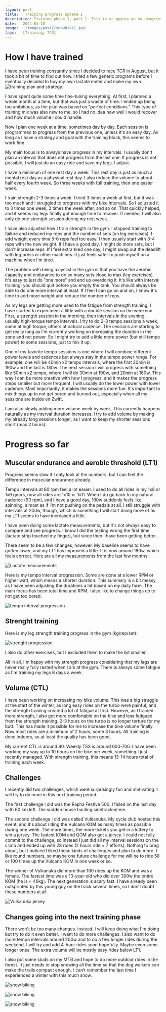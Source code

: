 ```yaml
---
layout: post
title:   Training progress update 1
description: Training phase 1, part 1. This is an update on my progress from the last 3 months of training.
date:   2024-01-18
image:  '/images/post2/snowbike1.jpg'
tags:   [Training, TCR] 
---
```



# How I have trained
I have been training constantly since I decided to race TCR in August, but it took a bit of time to find out how. I tried a few generic programs before I eventually decided to buy my own lactate meter and make my own ![training plan and strategy.](https://biketoexplore.com/How-I-have-trained)

I have spent quite some time fine-tuning everything. At first, I planned a whole month at a time, but that was just a waste of time. I ended up being too ambitious, as the plan was based on "perfect conditions." This type of training mix was also new to me, so I had no idea how well I would recover and how much volume I could handle. 

Now I plan one week at a time, sometimes day by day. Each session is programmed to progress from the previous one, unless it's an easy day. As long as I have a strategy and goal with the training block, this seems to work fine.

My main focus is to always have progress in my intervals. I usually don't plan an interval that does not progress from the last one. If progress is not possible, I will just do an easy ride and save my legs. I adjust. 

I have a minimum of one rest day a week. This rest day is just as much a mental rest day as a physical rest day. I also reduce the volume to about half every fourth week. So three weeks with full training, then one easier week.

I train strength 2-3 times a week. I tried 3 times a week at first, but it was too much and I struggled to progress with my bike intervals. So I adjusted it to 3 times one week, 2 times the week after, and so on. That quickly helped, and it seems my legs finally got enough time to recover. If needed, I will also only do one strength session during my rest week.

I have also adjusted how I train strength in the gym. I stopped training to failure and reduced my reps and the number of sets (on leg exercises). I add weight every time 5-6 reps feel too easy. I then usually start with 3-4 reps with the new weight. If I have a good day, I might do more sets, but I don't increase reps. If I feel extra tired one day, I might swap out the deadlift with leg press or other machines. It just feels safer to push myself on a machine when I'm tired.

The problem with being a cyclist in the gym is that you have the aerobic capacity and endurance to do so many sets close to max (leg exercises). It's easy to just do "one more" and end up overdoing it. It's like with interval training; you should quit before you empty the tank. You should always be able to do one more interval at least. If I feel I can go on and on, I know it's time to add more weight and reduce the number of reps.

As my legs are getting more used to the fatigue from strength training, I have started to experiment a little with a double session on the weekend. First, a strength session in the morning, then intervals in the evening, usually high-torque tempo intervals. I try to do 2-3 tempo sessions a week, some at high torque, others at natural cadence. The sessions are starting to get really long as I'm currently working on increasing the duration in the zone and not power. So I might try to add a little more power (but still tempo power) to some sessions, just to mix it up.

One of my favorite tempo sessions is one where I will combine different power levels and cadences but always stay in the tempo power range. For example, one will be 40min x2 tempo intervals, where the first 20min is 190w and the last is 180w. The next session I will progress with something like 50min x2 tempo, where I will do 30min at 190w, and 20min at 180w. This way I can be more creative with how I progress, and it makes the progress steps smaller but more frequent. I will usually do the lower power with lower cadence. Most importantly, it makes the sessions more fun. It's important to mix things up to not get bored and burned out, especially when all my sessions are inside on Zwift.

I am also slowly adding more volume week by week. This currently happens naturally as my interval duration increases. I try to add volume by making my already long sessions longer, as I want to keep my shorter sessions short (max 2 hours).


# Progress so far



## Muscular endurance and aerobic threshold (LT1)
Progress seems slow if I only look at the numbers, but I can feel the difference in muscular endurance already.

Tempo intervals at 80 rpm feel a lot easier. I used to do all rides in my 1x8 or 1x9 gears, now all rides are 1x10 or 1x11. When I do go back to my natural cadence (90 rpm), and I have a good day, 190w suddenly feels like spinning, almost as if I'm not pushing on the pedals at all. I still struggle with intervals at 200w, though, which is something I will start doing more of as my LT1 seems to have increased a little.

I have been doing some lactate measurements, but it's not always easy to compare and see progress. I know I did the testing wrong the first time (lactate strip touched my finger), but since then I have been getting better.

There seem to be a few changes, however. My baseline seems to have gotten lower, and my LT1 has improved a little. It is now around 180w, which feels correct. Here are all my measurements from the last few months:

![Lactate measurements](/images/post2/laktat.PNG)


Here is my tempo interval progression. Some are done at a lower RPM or higher watt, which means a shorter duration. This summary is a bit messy, as I have been adjusting the durations a lot based on my daily form. The main focus has been total time and RPM. I also like to change things up to not get too bored.

![tempo interval progression](/images/post2/tempo2.PNG)



## Strenght training
Here is my leg strength training progress in the gym (kg/rep/set):

![strenght progression](/images/post2/strenght.PNG)

I also do other exercises, but I excluded them to make the list smaller.

All in all, I'm happy with my strength progress considering that my legs are never really fully rested when I am at the gym. There is always some fatigue as I'm training my legs 6 days a week.



## Volume (CTL)
I have been working on increasing my bike volume. This was a big struggle at the start of the winter, as long easy rides on the turbo were painful, and the strength training created a lot of fatigue at first. However, as I trained more strength, I also got more comfortable on the bike and less fatigued from the strength training. 2-3 hours on the turbo is no longer torture for my butt. This has made it possible for me to increase the bike volume finally. Now most rides are a minimum of 2 hours, some 3 hours. All training is done indoors, so at least the quality has been good.

My current CTL is around 80. Weekly TSS is around 600-700. I have been working my way up to 10 hours on the bike per week, something I just recently managed. With strength training, this means 13-14 hours total of training each week.



## Challenges

I recently did two challenges, which were surprisingly fun and motivating. I will try to do more in this next training period.

The first challenge I did was the Rapha Festive 500. I failed on the last day with 60 km left. The sudden house hunting sidetracked me.

The second challenge I did was called Vulkanuka. My cycle club hosted this event, and it's about riding the Vulcano KOM as many times as possible during one week. The more times, the more tickets you get in a lottery to win a jersey. The fastest KOM and QOM also got a jersey. I could not fully commit to the challenge, so instead I just did all my interval sessions on the climb and ended up with 28 rides (2 hours ride = 7 efforts). Nothing to brag about, but I noticed I liked these kinds of challenges and plan to do more. I like round numbers, so maybe one future challenge for me will be to ride 50 or 100 times up the Vulcano KOM in one week or so.

The winner of Vulkanuka did more than 100 rides up the KOM and was a female. The fastest time was a 13-year-old who did over 300w the entire KOM (he is < 40kg). The next generation is scary fast. I have already been outsprinted by this young guy on the track several times, so I don’t doubt these numbers at all.


![Vulkanuka jersey](/images/post2/vulkanuka.jpg)


## Changes going into the next training phase

There won't be too many changes. Instead, I will keep doing what I'm doing but try to do it even better. I want to do more challenges. I also want to do more tempo intervals around 200w and to do a few longer rides during the weekend. I will try and add 4-hour rides soon hopefully. Maybe even some longer ones. The extra volume will be mostly easy rides below LT1.

I also put some studs on my MTB and hope to do more outdoor rides in the forest. It just needs to stop snowing all the time so that the dog walkers can make the trails compact enough. I can’t remember the last time I experienced a winter with this much snow.

![snow biking](/images/post2/snowbike2.jpg)

![snow biking](/images/post2/snowbike1.jpg)

![snow biking](/images/post2/snowbike3.jpg)